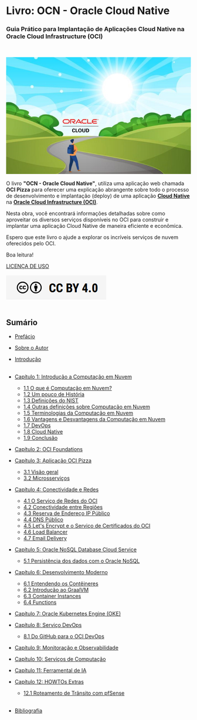 # Livro: OCN - Oracle Cloud Native
### Guia Prático para Implantação de Aplicações Cloud Native na Oracle Cloud Infrastructure (OCI)
<br>

![alt_text](./img/livro-ocn-logo-1.jpg "Livro: OCN - Oracle Cloud Native")
<br>

O livro **"OCN - Oracle Cloud Native"**, utiliza uma aplicação web chamada **OCI Pizza** para oferecer uma explicação abrangente sobre todo o processo de desenvolvimento e implantação (deploy) de uma aplicação **[Cloud Native](https://github.com/cncf/toc/blob/main/DEFINITION.md#portugu%C3%AAs-brasileiro)** na **[Oracle Cloud Infrastructure (OCI)](https://www.oracle.com/cloud/)**.

Nesta obra, você encontrará informações detalhadas sobre como aproveitar os diversos serviços disponíveis no OCI para construir e implantar uma aplicação Cloud Native de maneira eficiente e econômica.

Espero que este livro o ajude a explorar os incríveis serviços de nuvem oferecidos pelo OCI.

Boa leitura!

[LICENÇA DE USO](./license.md)
<br><br>
<a href="/livro-ocn/license/">
   <img src="./img/cc-by-40.png" alt="CC BY 4.0" class="align-left">
</a>
<br><br>

## Sumário

- [Prefácio](./prefacio.md)
- [Sobre o Autor](./sobre-o-autor.md)
- [Introdução](./introducao.md)
<br><br>

- [Capítulo 1: Introdução a Computação em Nuvem](./chapter-1/index.md)
    - [1.1 O que é Computação em Nuvem?](./chapter-1/introducao-a-computacao-em-nuvem.md#11-o-que-é-computação-em-nuvem)    
    - [1.2 Um pouco de História](./chapter-1/introducao-a-computacao-em-nuvem.md#12-um-pouco-de-história)
    - [1.3 Definições do NIST](./chapter-1/introducao-a-computacao-em-nuvem.md#13-definições-do-nist)
    - [1.4 Outras definições sobre Computação em Nuvem](./chapter-1/introducao-a-computacao-em-nuvem.md#14-outras-definições-sobre-computação-em-nuvem)
    - [1.5 Terminologias da Computação em Nuvem](./chapter-1/introducao-a-computacao-em-nuvem.md#15-terminologias-da-computação-em-nuvem)
    - [1.6 Vantagens e Desvantagens da Computação em Nuvem](./chapter-1/introducao-a-computacao-em-nuvem.md#16-vantagens-e-desvantagens-da-computação-em-nuvem)
    - [1.7 DevOps](./chapter-1/introducao-a-computacao-em-nuvem.md#17-devops)
    - [1.8 Cloud Native](./chapter-1/introducao-a-computacao-em-nuvem.md#18-cloud-native)
    - [1.9 Conclusão](./chapter-1/introducao-a-computacao-em-nuvem.md#19-conclusão)

- [Capítulo 2: OCI Foundations](./chapter-2/index.md)

- [Capítulo 3: Aplicação OCI Pizza](./chapter-3/index.md)
    - [3.1 Visão geral](./chapter-3/ocipizza-overview.md)
    - [3.2 Microsserviços](./chapter-3/microservices.md)
    
- [Capítulo 4: Conectividade e Redes](./chapter-4/index.md)
    - [4.1 O Serviço de Redes do OCI](./chapter-4/network.md)
    - [4.2 Conectividade entre Regiões](./chapter-4/regions-connectivity.md)
    - [4.3 Reserva de Endereço IP Público](./chapter-4/reserved-public-ip.md)
    - [4.4 DNS Público](./chapter-4/dns.md)
    - [4.5 Let's Encrypt e o Serviço de Certificados do OCI](./chapter-4/lets-encrypt.md)
    - [4.6 Load Balancer](./chapter-4/lb.md)
    - [4.7 Email Delivery](./chapter-4/email-delivery.md)

- [Capítulo 5: Oracle NoSQL Database Cloud Service](./chapter-5/index.md)
    - [5.1 Persistência dos dados com o Oracle NoSQL](./chapter-5/nosql.md)
    
- [Capítulo 6: Desenvolvimento Moderno](./chapter-6/index.md)
    - [6.1 Entendendo os Contêineres](./chapter-6/containers.md)
    - [6.2 Introdução ao GraalVM](./chapter-6/graalvm.md)
    - [6.3 Container Instances](./chapter-6/container-instances.md)
    - [6.4 Functions](./chapter-6/functions.md)

- [Capítulo 7: Oracle Kubernetes Engine (OKE)](./chapter-7/index.md)

- [Capítulo 8: Serviço DevOps](./chapter-8/index.md)
    - [8.1 Do GitHub para o OCI DevOps](./chapter-8/github-ocidevops.md)

- [Capítulo 9: Monitoração e Observabilidade](./chapter-9/index.md)

- [Capítulo 10: Serviços de Computação](./chapter-10/index.md)

- [Capítulo 11: Ferramental de IA](./chapter-11/index.md)

- [Capítulo 12: HOWTOs Extras](./chapter-12/index.md)
    - [12.1 Roteamento de Trânsito com pfSense](./chapter-12/transit-routing-pfsense.md)
<br><br>

- [Bibliografia](./bibliografia.md)